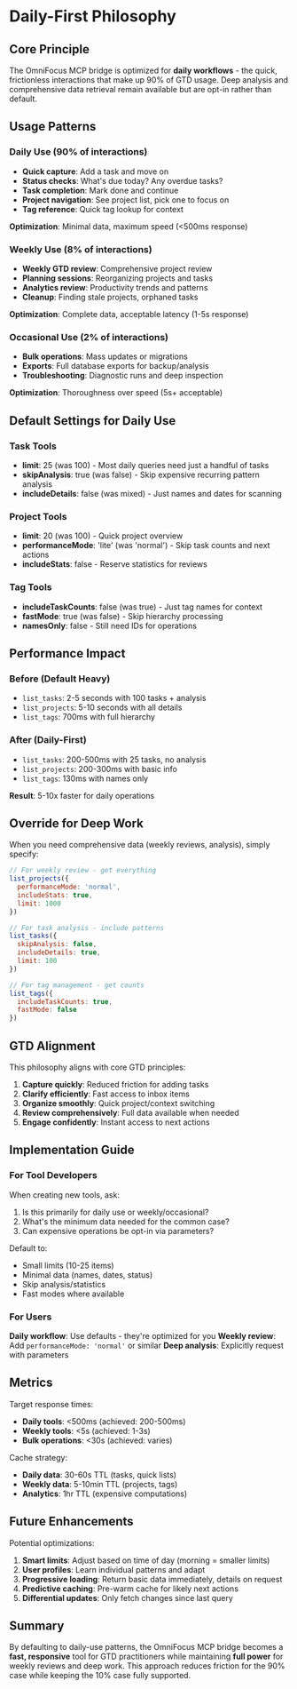 # Daily-First Philosophy

## Core Principle

The OmniFocus MCP bridge is optimized for **daily workflows** - the quick, frictionless interactions that make up 90% of GTD usage. Deep analysis and comprehensive data retrieval remain available but are opt-in rather than default.

## Usage Patterns

### Daily Use (90% of interactions)
- **Quick capture**: Add a task and move on
- **Status checks**: What's due today? Any overdue tasks?
- **Task completion**: Mark done and continue
- **Project navigation**: See project list, pick one to focus on
- **Tag reference**: Quick tag lookup for context

**Optimization**: Minimal data, maximum speed (<500ms response)

### Weekly Use (8% of interactions)
- **Weekly GTD review**: Comprehensive project review
- **Planning sessions**: Reorganizing projects and tasks
- **Analytics review**: Productivity trends and patterns
- **Cleanup**: Finding stale projects, orphaned tasks

**Optimization**: Complete data, acceptable latency (1-5s response)

### Occasional Use (2% of interactions)
- **Bulk operations**: Mass updates or migrations
- **Exports**: Full database exports for backup/analysis
- **Troubleshooting**: Diagnostic runs and deep inspection

**Optimization**: Thoroughness over speed (5s+ acceptable)

## Default Settings for Daily Use

### Task Tools
- **limit**: 25 (was 100) - Most daily queries need just a handful of tasks
- **skipAnalysis**: true (was false) - Skip expensive recurring pattern analysis
- **includeDetails**: false (was mixed) - Just names and dates for scanning

### Project Tools
- **limit**: 20 (was 100) - Quick project overview
- **performanceMode**: 'lite' (was 'normal') - Skip task counts and next actions
- **includeStats**: false - Reserve statistics for reviews

### Tag Tools
- **includeTaskCounts**: false (was true) - Just tag names for context
- **fastMode**: true (was false) - Skip hierarchy processing
- **namesOnly**: false - Still need IDs for operations

## Performance Impact

### Before (Default Heavy)
- `list_tasks`: 2-5 seconds with 100 tasks + analysis
- `list_projects`: 5-10 seconds with all details
- `list_tags`: 700ms with full hierarchy

### After (Daily-First)
- `list_tasks`: 200-500ms with 25 tasks, no analysis
- `list_projects`: 200-300ms with basic info
- `list_tags`: 130ms with names only

**Result**: 5-10x faster for daily operations

## Override for Deep Work

When you need comprehensive data (weekly reviews, analysis), simply specify:

```javascript
// For weekly review - get everything
list_projects({ 
  performanceMode: 'normal',
  includeStats: true,
  limit: 1000 
})

// For task analysis - include patterns
list_tasks({ 
  skipAnalysis: false,
  includeDetails: true,
  limit: 100 
})

// For tag management - get counts
list_tags({ 
  includeTaskCounts: true,
  fastMode: false 
})
```

## GTD Alignment

This philosophy aligns with core GTD principles:

1. **Capture quickly**: Reduced friction for adding tasks
2. **Clarify efficiently**: Fast access to inbox items
3. **Organize smoothly**: Quick project/context switching
4. **Review comprehensively**: Full data available when needed
5. **Engage confidently**: Instant access to next actions

## Implementation Guide

### For Tool Developers

When creating new tools, ask:
1. Is this primarily for daily use or weekly/occasional?
2. What's the minimum data needed for the common case?
3. Can expensive operations be opt-in via parameters?

Default to:
- Small limits (10-25 items)
- Minimal data (names, dates, status)
- Skip analysis/statistics
- Fast modes where available

### For Users

**Daily workflow**: Use defaults - they're optimized for you
**Weekly review**: Add `performanceMode: 'normal'` or similar
**Deep analysis**: Explicitly request with parameters

## Metrics

Target response times:
- **Daily tools**: <500ms (achieved: 200-500ms)
- **Weekly tools**: <5s (achieved: 1-3s)
- **Bulk operations**: <30s (achieved: varies)

Cache strategy:
- **Daily data**: 30-60s TTL (tasks, quick lists)
- **Weekly data**: 5-10min TTL (projects, tags)
- **Analytics**: 1hr TTL (expensive computations)

## Future Enhancements

Potential optimizations:
1. **Smart limits**: Adjust based on time of day (morning = smaller limits)
2. **User profiles**: Learn individual patterns and adapt
3. **Progressive loading**: Return basic data immediately, details on request
4. **Predictive caching**: Pre-warm cache for likely next actions
5. **Differential updates**: Only fetch changes since last query

## Summary

By defaulting to daily-use patterns, the OmniFocus MCP bridge becomes a **fast, responsive** tool for GTD practitioners while maintaining **full power** for weekly reviews and deep work. This approach reduces friction for the 90% case while keeping the 10% case fully supported.